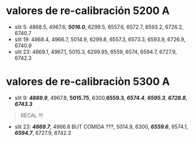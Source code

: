 # valores de re-calibración 5200 A

* slit 5: 4868.5, 4967.6, ***5016.0***, 6299.5, 6557.6, 6572.7, 6593.2, 6726.2, 6740.7
* slit 19: 4868.4, 4966.7, 5014.9, 6299.8, 6557.3, 6573.3, 6593.9, 6726.9, 6740.9
* slit 23: 4869.1, 4967.1, 5015.3, 6299.85, 6559, 6574, 6594.7, 6727.9, 6742.3

# valores de re-calibraciòn 5300 A

* slit 9: ***4869.9***, 4967.8, **5015.75**, 6300,**6559.3**, ***6574.4***, ***6595.3***, ***6728.8***, ***6743.3***
> RECAL !!!
* slit 23: ***4869.7***, 4966.8 BUT COMIDA ???, 5014.9, 6300, ***6559.6***, 6574.1, ***6594.7***, 6727.9, 6742.3


